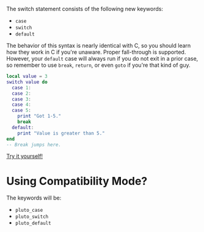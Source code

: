 The switch statement consists of the following new keywords:
- `case`
- `switch`
- `default`

The behavior of this syntax is nearly identical with C, so you should learn how they work in C if you're unaware. Proper fall-through is supported. However, your `default` case will always run if you do not exit in a prior case, so remember to use `break`, `return`, or even `goto` if you're that kind of guy.
```lua title="Example Code"
local value = 3
switch value do
  case 1:
  case 2:
  case 3:
  case 4:
  case 5:
    print "Got 1-5."
    break
  default:
    print "Value is greater than 5."
end
-- Break jumps here.
```

<a href="https://plutolang.github.io/web/#code=local%20value%20%3D%203%0D%0Aswitch%20value%20do%0D%0A%20%20case%201%3A%0D%0A%20%20case%202%3A%0D%0A%20%20case%203%3A%0D%0A%20%20case%204%3A%0D%0A%20%20case%205%3A%0D%0A%20%20%20%20print%20%22Got%201-5.%22%0D%0A%20%20%20%20break%0D%0A%20%20default%3A%0D%0A%20%20%20%20print%20%22Value%20is%20greater%20than%205.%22%0D%0Aend%0D%0A--%20Break%20jumps%20here.">Try it yourself!</a>

# Using Compatibility Mode?
The keywords will be:
  - `pluto_case`
  - `pluto_switch`
  - `pluto_default`